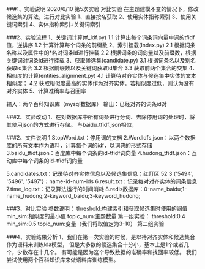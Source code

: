 ###1、实验说明
2020/6/10
第5次实验
对比实验
在主题建模不变的情况下，修改候选集的算法，进行对比实验
1、直接按名获取
2、使用实体指称索引
3、使用关键词索引
4、实体指称索引+关键词索引

###2、实验流程
1、关键词计算(tf_idf.py)
    1.1 计算出每个词条词向量中词的tfidf值，逆排序
    1.2 计算计算每个词条的前缀数
2、索引挂载(Index.py)
    2.1 根据词条名称以及属性中的*名对词条id进行挂载
    2.2 根据词条的词向量以及前缀数，根据关键词对词条id进行挂载
3、获取候选集(candidate.py)
    3.1 根据词条名以及别名获取id集合
    3.2 根据前缀数以及关键词获取id集合
    3.3 获取前两个集合的交集
4、相似度的计算(entities_alignment.py)
    4.1 计算待对齐实体与候选集中实体的文本相似度；
    4.2 获取相似度最高的实体作为对齐实体，若相似度过低，则认为没有对齐实体
5、计算准确率与召回率

输入：两个百科知识库（mysql数据库）
输出：已经对齐的词条id对

###2、实验改动
1、在对数据库中所有词条进行分词、去除停用词的处理时，将其使用json的方式进行存储。
与baidu_tfidf.json相似，

###2、文件说明
1.StopWord.txt：停用词的文档
2.WordIdfs.json：以两个数据库的所有文本作为语料，计算每个词的idf，以词典的形式存储
3.baidu_tfidf.json：百度库中每个词条的id-tfidf词向量
4.hudong_tfidf.json：互动库中每个词条的id-tfidf词向量

5.candidates.txt：记录待对齐实体信息以及候选集信息；红灯区 52 3 {'5494', '5496', '5497'}；name-id-num-ids
6.result.txt：记录每对对齐实体的词条信息
7.time_log.txt：记录算法运行的时间消耗
8.redis数据库：0-name_baidu;1-name_hudong;2-keyword_baidu;3-keyword_hudong;

###3、对比实验
参数说明：
threshold:构建索引和获取候选集时使用的阙值
min_sim:相似度的最小值
topic_num:主题数量
第一组实验：
threshold:0.4
min_sim:0.5
topic_num:变量（我们将取值定为3-10）
第二组实验


###4、实验结果分析
1、我们在第一次实验的时候，是以待对齐实体和候选集合作为语料来训练lda模型，
但是大多数的候选集合十分小，基本上是1个或者几个，少数存在十几个。
有可能是因为这个导致数据的准确率和找回率较低。
我们尝试使用两个百科知识库来做语料库训练模型。

